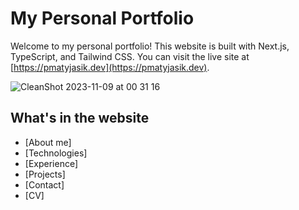 # My Personal Portfolio

Welcome to my personal portfolio! This website is built with Next.js, TypeScript, and Tailwind CSS. You can visit the live site at [https://pmatyjasik.dev](https://pmatyjasik.dev).

![CleanShot 2023-11-09 at 00 31 16](https://github.com/pmatyjasik/pmatyjasik.dev/assets/73366069/ab9d4ad3-f96b-4f6c-8a3e-0d77e665099b)


## What's in the website

- [About me]
- [Technologies]
- [Experience]
- [Projects]
- [Contact]
- [CV]


